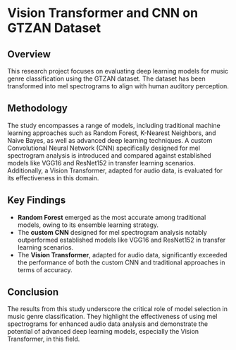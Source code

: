 # Vision Transformer and CNN on GTZAN Dataset

## Overview
This research project focuses on evaluating deep learning models for music genre classification using the GTZAN dataset. The dataset has been transformed into mel spectrograms to align with human auditory perception. 

## Methodology
The study encompasses a range of models, including traditional machine learning approaches such as Random Forest, K-Nearest Neighbors, and Naive Bayes, as well as advanced deep learning techniques. A custom Convolutional Neural Network (CNN) specifically designed for mel spectrogram analysis is introduced and compared against established models like VGG16 and ResNet152 in transfer learning scenarios. Additionally, a Vision Transformer, adapted for audio data, is evaluated for its effectiveness in this domain.

## Key Findings
- **Random Forest** emerged as the most accurate among traditional models, owing to its ensemble learning strategy.
- The **custom CNN** designed for mel spectrogram analysis notably outperformed established models like VGG16 and ResNet152 in transfer learning scenarios.
- The **Vision Transformer**, adapted for audio data, significantly exceeded the performance of both the custom CNN and traditional approaches in terms of accuracy.

## Conclusion
The results from this study underscore the critical role of model selection in music genre classification. They highlight the effectiveness of using mel spectrograms for enhanced audio data analysis and demonstrate the potential of advanced deep learning models, especially the Vision Transformer, in this field.

